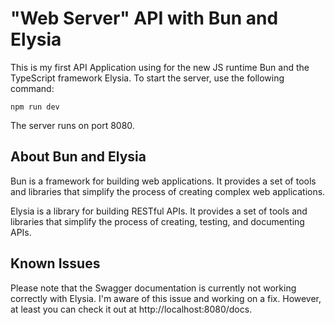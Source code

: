 # "Web Server" API with Bun and Elysia

This is my first API Application using for the new JS runtime Bun and the TypeScript framework Elysia. To start the server, use the following command:

```
npm run dev
```
The server runs on port 8080.

## About Bun and Elysia
Bun is a framework for building web applications. It provides a set of tools and libraries that simplify the process of creating complex web applications.

Elysia is a library for building RESTful APIs. It provides a set of tools and libraries that simplify the process of creating, testing, and documenting APIs.

## Known Issues
Please note that the Swagger documentation is currently not working correctly with Elysia. I'm aware of this issue and working on a fix. However, at least you can check it out at http://localhost:8080/docs.